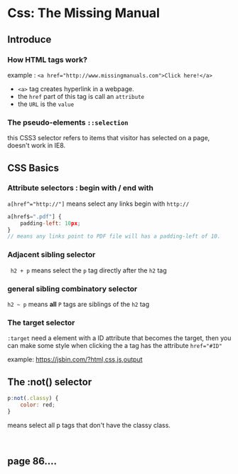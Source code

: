# Css: The Missing Manual

## Introduce

### How HTML tags work?

example :  `<a href="http://www.missingmanuals.com">Click here!</a>`

- `<a>` tag creates hyperlink in a webpage.
- the `href` part of this tag is call  an `attribute`
- the `URL`  is the `value`

### The pseudo-elements `::selection`
this CSS3 selector refers to items that visitor has selected on a page, doesn't work in IE8.



## CSS Basics

### Attribute selectors : begin with / end with

`a[href^="http://"]` means select any links begin with `http://`

```js
a[href$=".pdf"] {
    padding-left: 10px;
}
// means any links point to PDF file will has a padding-left of 10.
```



### Adjacent sibling selector

` h2 + p` means select the `p` tag directly after the `h2` tag



### general sibling combinatory selector

`h2 ~ p` means __all__  `P` tags are siblings of the `h2` tag



### The target selector

`:target` need a element with a ID attribute that becomes the target, then you can make some style when clicking the a tag has the attribute `href="#ID"`

example: https://jsbin.com/?html,css,js,output



## The :not() selector

```js
p:not(.classy) {
    color: red;
}
```

means select all p tags that don't have the classy class.



​	

## page 86....

